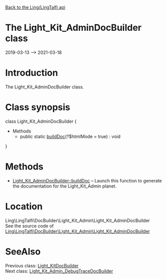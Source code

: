 [Back to the Ling/LingTalfi api](https://github.com/lingtalfi/LingTalfi/blob/master/doc/api/Ling/LingTalfi.md)



The Light_Kit_AdminDocBuilder class
================
2019-03-13 --> 2021-03-18






Introduction
============

The Light_Kit_AdminDocBuilder class.



Class synopsis
==============


class <span class="pl-k">Light_Kit_AdminDocBuilder</span>  {

- Methods
    - public static [buildDoc](https://github.com/lingtalfi/LingTalfi/blob/master/doc/api/Ling/LingTalfi/DocBuilder/Light_Kit_Admin/Light_Kit_AdminDocBuilder/buildDoc.md)(?$htmlMode = true) : void

}






Methods
==============

- [Light_Kit_AdminDocBuilder::buildDoc](https://github.com/lingtalfi/LingTalfi/blob/master/doc/api/Ling/LingTalfi/DocBuilder/Light_Kit_Admin/Light_Kit_AdminDocBuilder/buildDoc.md) &ndash; Launch this function to generate the documentation for the Light_Kit_Admin planet.





Location
=============
Ling\LingTalfi\DocBuilder\Light_Kit_Admin\Light_Kit_AdminDocBuilder<br>
See the source code of [Ling\LingTalfi\DocBuilder\Light_Kit_Admin\Light_Kit_AdminDocBuilder](https://github.com/lingtalfi/LingTalfi/blob/master/DocBuilder/Light_Kit_Admin/Light_Kit_AdminDocBuilder.php)



SeeAlso
==============
Previous class: [Light_KitDocBuilder](https://github.com/lingtalfi/LingTalfi/blob/master/doc/api/Ling/LingTalfi/DocBuilder/Light_Kit/Light_KitDocBuilder.md)<br>Next class: [Light_Kit_Admin_DebugTraceDocBuilder](https://github.com/lingtalfi/LingTalfi/blob/master/doc/api/Ling/LingTalfi/DocBuilder/Light_Kit_Admin_DebugTrace/Light_Kit_Admin_DebugTraceDocBuilder.md)<br>
